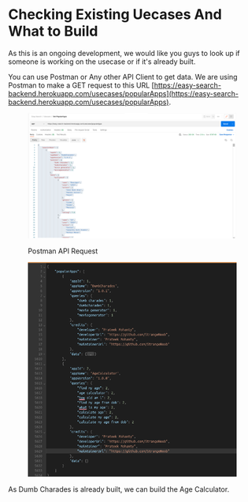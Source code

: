 # Checking Existing Uecases And What to Build

As this is an ongoing development, we would like you guys to look up if someone is working on the usecase or if it's already built.

You can use Postman or Any other API Client to get data. We are using Postman to make a GET request to this URL [https://easy-search-backend.herokuapp.com/usecases/popularApps](https://easy-search-backend.herokuapp.com/usecases/popularApps).

<figure><img src="../.gitbook/assets/image (5).png" alt=""><figcaption><p>Postman API Request</p></figcaption></figure>

<figure><img src="../.gitbook/assets/image (2).png" alt=""><figcaption></figcaption></figure>

As Dumb Charades is already built, we can build the Age Calculator.&#x20;
